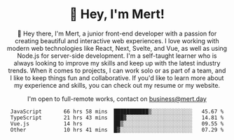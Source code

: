 <div align="center">
  <h1 align="center">👋 Hey, I'm Mert! </h1>
<p>
 🎉 Hey there, I'm Mert, a junior front-end developer with a passion for creating beautiful and interactive web experiences. I love working with modern web technologies like React, Next, Svelte, and Vue, as well as using Node.js for server-side development. I'm a self-taught learner who is always looking to improve my skills and keep up with the latest industry trends. When it comes to projects, I can work solo or as part of a team, and I like to keep things fun and collaborative. If you'd like to learn more about my experience and skills, you can check out my resume or my website.
</p>

  I'm open to full-remote works, contact on [business@mert.day](mailto:business@mert.day) 
  
<!--START_SECTION:waka-->

```text
JavaScript       66 hrs 58 mins  ███████████▒░░░░░░░░░░░░░   45.67 %
TypeScript       21 hrs 43 mins  ███▓░░░░░░░░░░░░░░░░░░░░░   14.81 %
Vue.js           14 hrs          ██▒░░░░░░░░░░░░░░░░░░░░░░   09.55 %
Other            10 hrs 41 mins  █▓░░░░░░░░░░░░░░░░░░░░░░░   07.29 %
```

<!--END_SECTION:waka-->

<!--
I inspired from https://github.com/noirrs
You can check his page too!

Mert Doğu - Front-end Developer - mert.day
--> 
